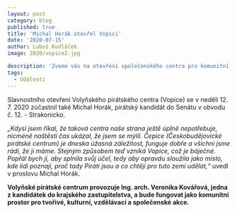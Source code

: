 ```yaml
---
layout: post
category: blog
published: true
title: 'Michal Horák otevřel Vopici'
date: '2020-07-15'
author: Luboš Kudláček
image: 2020/vopice2.jpg

description: 'Zveme vás na otevření společenského centra pro komunitní aktivity, recyklační dílny, akce zapsaného spolku Šperkařský workshop a především nového Pirátského centra ve Volyni.'
tags:
  - Události
---
```

Slavnostního otevření Volyňského pirátského centra (Vopice) se v neděli 12. 7. 2020 zúčastnil také Michal Horák, pirátský kandidát do Senátu v obvodu č. 12. - Strakonicko.

*„Kdysi jsem říkal, že taková centra naše strana ještě úplně nepotřebuje, nicméně naštěstí čas ukázal, že jsem se mýlil. Čepice (Českobudějovické pirátské centrum) 
je dneska úžasná záležitost, funguje dobře a všichni jsme rádi, že ji máme. Stejným způsobem teď vzniká Vopice, což je báječné. Popřál bych jí, aby splnila svůj účel, tedy aby opravdu sloužila 
jako místo, kde lidi poznají, proč tady Piráti jsou a co chtějí pro tuto zemi udělat,“* uvedl v proslovu Michal Horák.

**Volyňské pirátské centrum provozuje Ing. arch. Veronika Kovářová, jedna z kandidátek do krajského zastupitelstva, a bude fungovat jako komunitní prostor pro tvořivé, kulturní, vzdělávací a společenské akce.** 